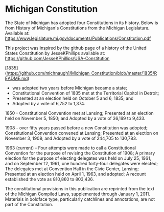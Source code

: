 # Michigan Constitution

The State of Michigan has adopted four Constitutions in its history. Below is from History of Michigan's Constitutions from the Michigan Legislature. Available at: https://www.legislature.mi.gov/documents/Publications/Constitution.pdf 

This project was inspired by the github page of a history of the United States Constitution by JesseKPhillips available at: https://github.com/JesseKPhillips/USA-Constitution 

[1835] (https://github.com/michnaugh1/Michigan_Constitution/blob/master/1835/README.md)
- was adopted two years before Michigan became a state;
- Constitutional Convention of 1835 met at the Territorial Capitol in Detroit; 
- Presented at an election held on October 5 and 6, 1835; and 
- Adopted by a vote of 6,752 to 1,374.

1850 - Constitutional Convention met at Lansing; 
Presented at an election held on November 5, 1850; and 
Adopted by a vote of 36,169 to 9,433. 

1908 - over fifty years passed before a new Constitution was adopted; 
Constitutional Convention convened at Lansing; 
Presented at an election on November 3, 1908; and
Adopted by a vote of 244,705 to 130,783.

1963 (current) - Four attempts were made to call a Constitutional Convention for the purpose of revising the Constitution of 1908; 
A primary election for the purpose of electing delegates was held on July 25, 1961, and on September 12, 1961, one hundred forty-four delegates were elected; 
The delegates met at Convention Hall in the Civic Center, Lansing;
Presented at an election held on April 1, 1963, and adopted; 
A recount established the vote as 810,860 to 803,436.

The constitutional provisions in this publication are reprinted from the text of the Michigan Compiled Laws, supplemented through January 1, 2011. Materials in boldface type, particularly catchlines and annotations, are not part of the Constitution.
